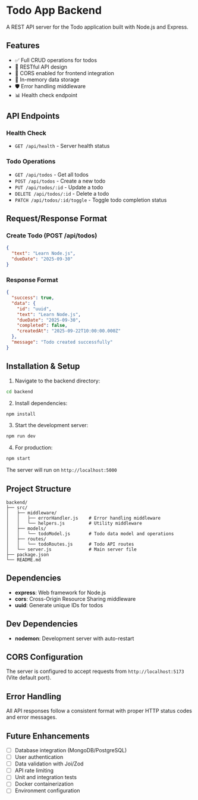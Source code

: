 # Todo App Backend

A REST API server for the Todo application built with Node.js and Express.

## Features

- ✅ Full CRUD operations for todos
- 🚀 RESTful API design
- 🔄 CORS enabled for frontend integration
- 📝 In-memory data storage
- 🛡️ Error handling middleware
- 📊 Health check endpoint

## API Endpoints

### Health Check

- `GET /api/health` - Server health status

### Todo Operations

- `GET /api/todos` - Get all todos
- `POST /api/todos` - Create a new todo
- `PUT /api/todos/:id` - Update a todo
- `DELETE /api/todos/:id` - Delete a todo
- `PATCH /api/todos/:id/toggle` - Toggle todo completion status

## Request/Response Format

### Create Todo (POST /api/todos)

```json
{
  "text": "Learn Node.js",
  "dueDate": "2025-09-30"
}
```

### Response Format

```json
{
  "success": true,
  "data": {
    "id": "uuid",
    "text": "Learn Node.js",
    "dueDate": "2025-09-30",
    "completed": false,
    "createdAt": "2025-09-22T10:00:00.000Z"
  },
  "message": "Todo created successfully"
}
```

## Installation & Setup

1. Navigate to the backend directory:

```bash
cd backend
```

2. Install dependencies:

```bash
npm install
```

3. Start the development server:

```bash
npm run dev
```

4. For production:

```bash
npm start
```

The server will run on `http://localhost:5000`

## Project Structure

```
backend/
├── src/
│   ├── middleware/
│   │   ├── errorHandler.js    # Error handling middleware
│   │   └── helpers.js         # Utility middleware
│   ├── models/
│   │   └── todoModel.js       # Todo data model and operations
│   ├── routes/
│   │   └── todoRoutes.js      # Todo API routes
│   └── server.js              # Main server file
├── package.json
└── README.md
```

## Dependencies

- **express**: Web framework for Node.js
- **cors**: Cross-Origin Resource Sharing middleware
- **uuid**: Generate unique IDs for todos

## Dev Dependencies

- **nodemon**: Development server with auto-restart

## CORS Configuration

The server is configured to accept requests from `http://localhost:5173` (Vite default port).

## Error Handling

All API responses follow a consistent format with proper HTTP status codes and error messages.

## Future Enhancements

- [ ] Database integration (MongoDB/PostgreSQL)
- [ ] User authentication
- [ ] Data validation with Joi/Zod
- [ ] API rate limiting
- [ ] Unit and integration tests
- [ ] Docker containerization
- [ ] Environment configuration
